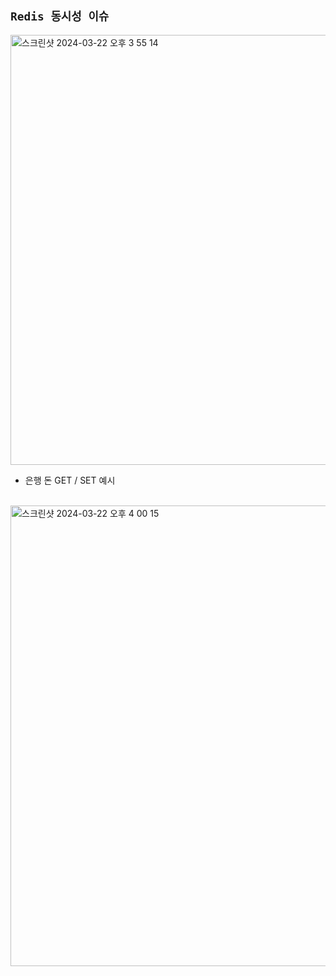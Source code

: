 ## `Redis 동시성 이슈`

<img width="688" alt="스크린샷 2024-03-22 오후 3 55 14" src="https://github.com/wjdrbs96/Today-I-Learn/assets/45676906/e4fe2455-ab42-4653-b817-610121379c29">

- 은행 돈 GET / SET 예시

<br>

<img width="737" alt="스크린샷 2024-03-22 오후 4 00 15" src="https://github.com/wjdrbs96/Today-I-Learn/assets/45676906/c390ca83-dfea-42e3-aca9-64a1209271bf">

